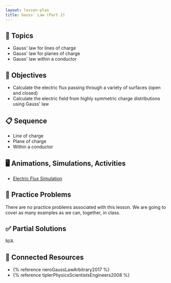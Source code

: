 ```yaml
---
layout: lesson-plan
title: Gauss' Law (Part 2)
---
```


## 🔖 Topics

* Gauss' law for lines of charge
* Gauss' law for planes of charge
* Gauss' law within a conductor

## 🎯 Objectives

* Calculate the electric flux passing through a variety of surfaces (open and closed)
* Calculate the electric field from highly symmetric charge distributions using Gauss' law

## 📋 Sequence

* Line of charge
* Plane of charge
* Within a conductor

## 🖥️ Animations, Simulations, Activities

* [Electric Flux Simulation](https://www.geogebra.org/m/r7Ue9Nac)

## 📝 Practice Problems

There are no practice problems associated with this lesson. We are going to cover as many examples as we can, together, in class.

## ✅ Partial Solutions

N/A

## 📘 Connected Resources

* {% reference neroGaussLawArbitrary2017 %}
* {% reference tiplerPhysicsScientistsEngineers2008 %}
